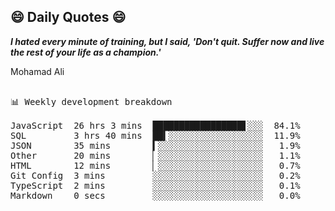 ## 😄 Daily Quotes 😄

_**I hated every minute of training, but I said, 'Don't quit. Suffer now and live the rest of your life as a champion.'**_

Mohamad Ali

<pre>

📊 Weekly development breakdown

JavaScript  26 hrs 3 mins  █████████████████▋░░░  84.1%
SQL         3 hrs 40 mins  ██▍░░░░░░░░░░░░░░░░░░  11.9%
JSON        35 mins        ▍░░░░░░░░░░░░░░░░░░░░   1.9%
Other       20 mins        ▏░░░░░░░░░░░░░░░░░░░░   1.1%
HTML        12 mins        ▏░░░░░░░░░░░░░░░░░░░░   0.7%
Git Config  3 mins         ░░░░░░░░░░░░░░░░░░░░░   0.2%
TypeScript  2 mins         ░░░░░░░░░░░░░░░░░░░░░   0.1%
Markdown    0 secs         ░░░░░░░░░░░░░░░░░░░░░   0.0%
</pre>